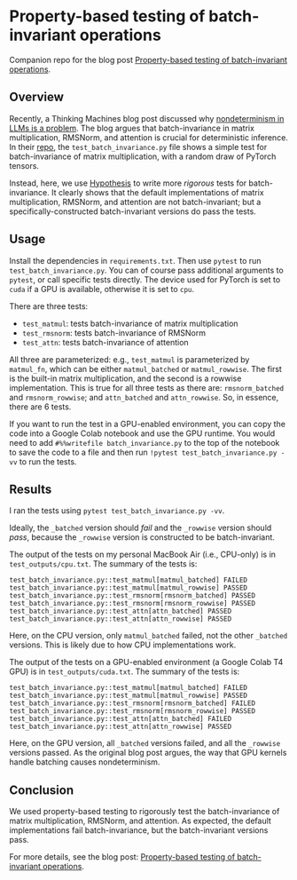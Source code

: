 # Property-based testing of batch-invariant operations

Companion repo for the blog post [Property-based testing of batch-invariant operations](https://mmaaz.ca/writings/batch-invariance.html).

## Overview

Recently, a Thinking Machines blog post discussed why [nondeterminism in LLMs is a problem](https://thinkingmachines.ai/blog/defeating-nondeterminism-in-llm-inference/). The blog argues that batch-invariance in matrix multiplication, RMSNorm, and attention is crucial for deterministic inference. In their [repo](https://github.com/thinking-machines-lab/batch_invariant_ops), the `test_batch_invariance.py` file shows a simple test for batch-invariance of matrix multiplication, with a random draw of PyTorch tensors.

Instead, here, we use [Hypothesis](https://hypothesis.readthedocs.io/en/latest/) to write more *rigorous* tests for batch-invariance. It clearly shows that the default implementations of matrix multiplication, RMSNorm, and attention are not batch-invariant; but a specifically-constructed batch-invariant versions do pass the tests.

## Usage

Install the dependencies in `requirements.txt`. Then use `pytest` to run `test_batch_invariance.py`. You can of course pass additional arguments to `pytest`, or call specific tests directly. The device used for PyTorch is set to `cuda` if a GPU is available, otherwise it is set to `cpu`.

There are three tests:
- `test_matmul`: tests batch-invariance of matrix multiplication
- `test_rmsnorm`: tests batch-invariance of RMSNorm
- `test_attn`: tests batch-invariance of attention

All three are parameterized: e.g., `test_matmul` is parameterized by `matmul_fn`, which can be either `matmul_batched` or `matmul_rowwise`. The first is the built-in matrix multiplication, and the second is a rowwise implementation. This is true for all three tests as there are: `rmsnorm_batched` and `rmsnorm_rowwise`; and `attn_batched` and `attn_rowwise`. So, in essence, there are 6 tests.

If you want to run the test in a GPU-enabled environment, you can copy the code into a Google Colab notebook and use the GPU runtime. You would need to add `#%%writefile batch_invariance.py` to the top of the notebook to save the code to a file and then run `!pytest test_batch_invariance.py -vv` to run the tests.

## Results

I ran the tests using `pytest test_batch_invariance.py -vv`.

Ideally, the `_batched` version should *fail* and the `_rowwise` version should *pass*, because the `_rowwise` version is constructed to be batch-invariant.

The output of the tests on my personal MacBook Air (i.e., CPU-only) is in `test_outputs/cpu.txt`. The summary of the tests is:
```
test_batch_invariance.py::test_matmul[matmul_batched] FAILED
test_batch_invariance.py::test_matmul[matmul_rowwise] PASSED
test_batch_invariance.py::test_rmsnorm[rmsnorm_batched] PASSED
test_batch_invariance.py::test_rmsnorm[rmsnorm_rowwise] PASSED
test_batch_invariance.py::test_attn[attn_batched] PASSED
test_batch_invariance.py::test_attn[attn_rowwise] PASSED
```
Here, on the CPU version, only `matmul_batched` failed, not the other `_batched` versions. This is likely due to how CPU implementations work.

The output of the tests on a GPU-enabled environment (a Google Colab T4 GPU) is in `test_outputs/cuda.txt`. The summary of the tests is:
```
test_batch_invariance.py::test_matmul[matmul_batched] FAILED
test_batch_invariance.py::test_matmul[matmul_rowwise] PASSED
test_batch_invariance.py::test_rmsnorm[rmsnorm_batched] FAILED
test_batch_invariance.py::test_rmsnorm[rmsnorm_rowwise] PASSED
test_batch_invariance.py::test_attn[attn_batched] FAILED
test_batch_invariance.py::test_attn[attn_rowwise] PASSED
```
Here, on the GPU version, all `_batched` versions failed, and all the `_rowwise` versions passed. As the original blog post argues, the way that GPU kernels handle batching causes nondeterminism.

## Conclusion

We used property-based testing to rigorously test the batch-invariance of matrix multiplication, RMSNorm, and attention. As expected, the default implementations fail batch-invariance, but the batch-invariant versions pass.

For more details, see the blog post: [Property-based testing of batch-invariant operations](https://mmaaz.ca/writings/batch-invariance.html).

